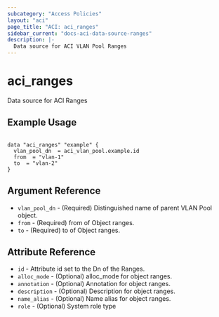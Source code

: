 ```yaml
---
subcategory: "Access Policies"
layout: "aci"
page_title: "ACI: aci_ranges"
sidebar_current: "docs-aci-data-source-ranges"
description: |-
  Data source for ACI VLAN Pool Ranges
---
```


# aci_ranges #
Data source for ACI Ranges

## Example Usage ##

```hcl

data "aci_ranges" "example" {
  vlan_pool_dn  = aci_vlan_pool.example.id
  from  = "vlan-1"
  to  = "vlan-2"
}

```

## Argument Reference ##

* `vlan_pool_dn` - (Required) Distinguished name of parent VLAN Pool object.
* `from` - (Required) from of Object ranges.
* `to` - (Required) to of Object ranges.


## Attribute Reference

* `id` - Attribute id set to the Dn of the Ranges.
* `alloc_mode` - (Optional) alloc_mode for object ranges.
* `annotation` - (Optional) Annotation for object ranges.
* `description` - (Optional) Description for object ranges.
* `name_alias` - (Optional) Name alias for object ranges.
* `role` - (Optional) System role type
